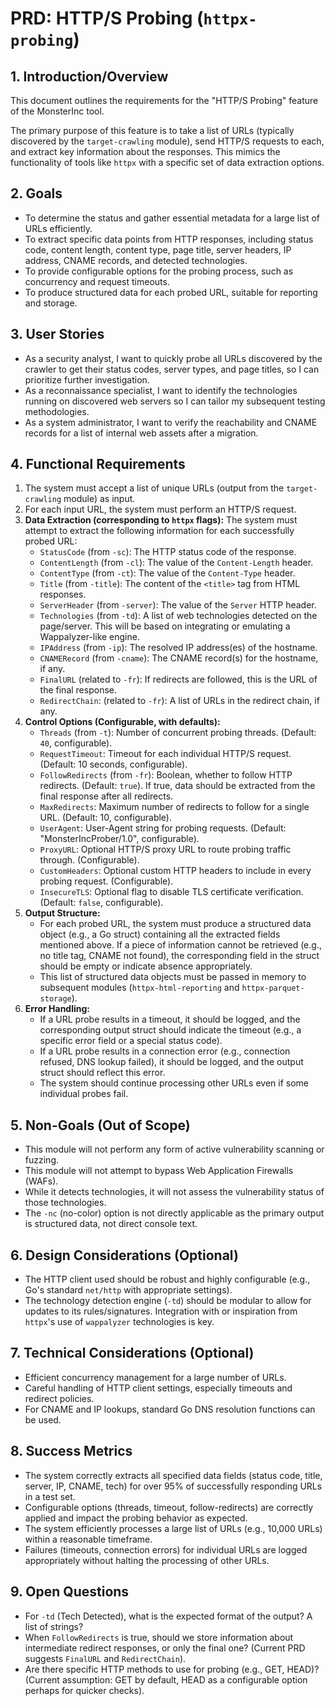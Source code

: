 # PRD: HTTP/S Probing (`httpx-probing`)

## 1. Introduction/Overview

This document outlines the requirements for the "HTTP/S Probing" feature of the MonsterInc tool.

The primary purpose of this feature is to take a list of URLs (typically discovered by the `target-crawling` module), send HTTP/S requests to each, and extract key information about the responses. This mimics the functionality of tools like `httpx` with a specific set of data extraction options.

## 2. Goals

*   To determine the status and gather essential metadata for a large list of URLs efficiently.
*   To extract specific data points from HTTP responses, including status code, content length, content type, page title, server headers, IP address, CNAME records, and detected technologies.
*   To provide configurable options for the probing process, such as concurrency and request timeouts.
*   To produce structured data for each probed URL, suitable for reporting and storage.

## 3. User Stories

*   As a security analyst, I want to quickly probe all URLs discovered by the crawler to get their status codes, server types, and page titles, so I can prioritize further investigation.
*   As a reconnaissance specialist, I want to identify the technologies running on discovered web servers so I can tailor my subsequent testing methodologies.
*   As a system administrator, I want to verify the reachability and CNAME records for a list of internal web assets after a migration.

## 4. Functional Requirements

1.  The system must accept a list of unique URLs (output from the `target-crawling` module) as input.
2.  For each input URL, the system must perform an HTTP/S request.
3.  **Data Extraction (corresponding to `httpx` flags):** The system must attempt to extract the following information for each successfully probed URL:
    *   `StatusCode` (from `-sc`): The HTTP status code of the response.
    *   `ContentLength` (from `-cl`): The value of the `Content-Length` header.
    *   `ContentType` (from `-ct`): The value of the `Content-Type` header.
    *   `Title` (from `-title`): The content of the `<title>` tag from HTML responses.
    *   `ServerHeader` (from `-server`): The value of the `Server` HTTP header.
    *   `Technologies` (from `-td`): A list of web technologies detected on the page/server. This will be based on integrating or emulating a Wappalyzer-like engine.
    *   `IPAddress` (from `-ip`): The resolved IP address(es) of the hostname.
    *   `CNAMERecord` (from `-cname`): The CNAME record(s) for the hostname, if any.
    *   `FinalURL` (related to `-fr`): If redirects are followed, this is the URL of the final response.
    *   `RedirectChain`: (related to `-fr`): A list of URLs in the redirect chain, if any.
4.  **Control Options (Configurable, with defaults):**
    *   `Threads` (from `-t`): Number of concurrent probing threads. (Default: `40`, configurable).
    *   `RequestTimeout`: Timeout for each individual HTTP/S request. (Default: 10 seconds, configurable).
    *   `FollowRedirects` (from `-fr`): Boolean, whether to follow HTTP redirects. (Default: `true`). If true, data should be extracted from the final response after all redirects.
    *   `MaxRedirects`: Maximum number of redirects to follow for a single URL. (Default: 10, configurable).
    *   `UserAgent`: User-Agent string for probing requests. (Default: "MonsterIncProber/1.0", configurable).
    *   `ProxyURL`: Optional HTTP/S proxy URL to route probing traffic through. (Configurable).
    *   `CustomHeaders`: Optional custom HTTP headers to include in every probing request. (Configurable).
    *   `InsecureTLS`: Optional flag to disable TLS certificate verification. (Default: `false`, configurable).
5.  **Output Structure:**
    *   For each probed URL, the system must produce a structured data object (e.g., a Go struct) containing all the extracted fields mentioned above. If a piece of information cannot be retrieved (e.g., no title tag, CNAME not found), the corresponding field in the struct should be empty or indicate absence appropriately.
    *   This list of structured data objects must be passed in memory to subsequent modules (`httpx-html-reporting` and `httpx-parquet-storage`).
6.  **Error Handling:**
    *   If a URL probe results in a timeout, it should be logged, and the corresponding output struct should indicate the timeout (e.g., a specific error field or a special status code).
    *   If a URL probe results in a connection error (e.g., connection refused, DNS lookup failed), it should be logged, and the output struct should reflect this error.
    *   The system should continue processing other URLs even if some individual probes fail.

## 5. Non-Goals (Out of Scope)

*   This module will not perform any form of active vulnerability scanning or fuzzing.
*   This module will not attempt to bypass Web Application Firewalls (WAFs).
*   While it detects technologies, it will not assess the vulnerability status of those technologies.
*   The `-nc` (no-color) option is not directly applicable as the primary output is structured data, not direct console text.

## 6. Design Considerations (Optional)

*   The HTTP client used should be robust and highly configurable (e.g., Go's standard `net/http` with appropriate settings).
*   The technology detection engine (`-td`) should be modular to allow for updates to its rules/signatures. Integration with or inspiration from `httpx`'s use of `wappalyzer` technologies is key.

## 7. Technical Considerations (Optional)

*   Efficient concurrency management for a large number of URLs.
*   Careful handling of HTTP client settings, especially timeouts and redirect policies.
*   For CNAME and IP lookups, standard Go DNS resolution functions can be used.

## 8. Success Metrics

*   The system correctly extracts all specified data fields (status code, title, server, IP, CNAME, tech) for over 95% of successfully responding URLs in a test set.
*   Configurable options (threads, timeout, follow-redirects) are correctly applied and impact the probing behavior as expected.
*   The system efficiently processes a large list of URLs (e.g., 10,000 URLs) within a reasonable timeframe.
*   Failures (timeouts, connection errors) for individual URLs are logged appropriately without halting the processing of other URLs.

## 9. Open Questions

*   For `-td` (Tech Detected), what is the expected format of the output? A list of strings?
*   When `FollowRedirects` is true, should we store information about intermediate redirect responses, or only the final one? (Current PRD suggests `FinalURL` and `RedirectChain`).
*   Are there specific HTTP methods to use for probing (e.g., GET, HEAD)? (Current assumption: GET by default, HEAD as a configurable option perhaps for quicker checks). 